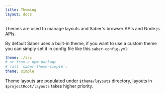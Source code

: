 ```yaml
---
title: Theming
layout: docs
---
```


Themes are used to manage layouts and Saber's browser APIs and Node.js APIs.

By default Saber uses a built-in theme, if you want to use a custom theme you can simply set it in config file like this `saber-config.yml`:

```yaml
theme: ./src
# or from a npm package
# call `saber-theme-simple`:
theme: simple
```

Theme layouts are populated under `$theme/layouts` directory, layouts in `$projectRoot/layouts` takes higher priority.
